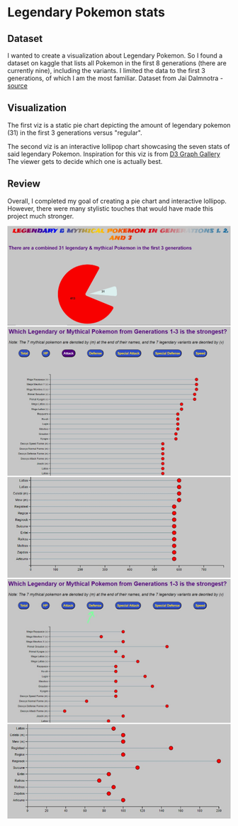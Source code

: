 # Legendary Pokemon stats

## Dataset
I wanted to create a visualization about Legendary Pokemon. So I found a dataset on kaggle that lists all Pokemon in the first 8 generations (there are currently nine), including the variants. I limited the data to the first 3 generations, of which I am the most familiar. 
Dataset from Jai Dalmnotra - [source](https://www.kaggle.com/datasets/jaidalmotra/pokemon-dataset) 

## Visualization
The first viz is a static pie chart depicting the amount of legendary pokemon (31) in the first 3 generations versus "regular". 

The second viz is an interactive lollipop chart showcasing the seven stats of said legendary Pokemon. Inspiration for this viz is from [D3 Graph Gallery](https://d3-graph-gallery.com/graph/lollipop_button_data_csv.html) 
The viewer gets to decide which one is actually best.

## Review
Overall, I completed my goal of creating a pie chart and interactive lollipop. However, there were many stylistic touches that would have made this project much stronger. 

![pie image](pie-chart.jpg)
![lollipop1](lollipop1.jpg)
![lollipop2](lollipop2.jpg)
![transition](lollipop-transition1.jpg)
![transition](lollipop-transition2.jpg)

